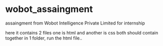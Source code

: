 # wobot_assaingment
assaingment from Wobot Intelligence Private Limited for internship

here it contains 2 files one is html and another is css both should contain together in 1 folder, run the html file..
